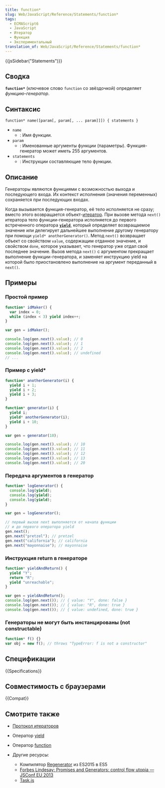 ```yaml
---
title: function*
slug: Web/JavaScript/Reference/Statements/function*
tags:
  - ECMAScript6
  - JavaScript
  - Итератор
  - Функция
  - Экспериментальный
translation_of: Web/JavaScript/Reference/Statements/function*
---
```


{{jsSidebar("Statements")}}

## Сводка

**`function*`** (ключевое слово `function` со звёздочкой) определяет _функцию-генератор_.

## Синтаксис

```
function* name([param[, param[, ... param]]]) { statements }
```

- `name`
  - : Имя функции.
- `param`
  - : Именованные аргументы функции (параметры). Функция-генератор может иметь 255 аргументов.
- `statements`
  - : Инструкции составляющие тело функции.

## Описание

Генераторы являются функциями с возможностью выхода и последующего входа. Их контекст исполнения (значения переменных) сохраняется при последующих входах.

Когда вызывается функция-генератор, её тело исполняется не сразу; вместо этого возвращается объект-[итератор](/ru/docs/Web/JavaScript/Guide/The_Iterator_protocol). При вызове метода `next()` итератора тело функции-генератора исполняется до первого встреченного оператора [**`yield`**](/ru/docs/Web/JavaScript/Reference/Operators/yield), который определяет возвращаемое значение или делегирует дальнейшее выполнение другому генератору при помощи `yield* anotherGenerator()`. Метод `next()` возвращает объект со свойством `value`, содержащим отданное значение, и свойством `done`, которое указывает, что генератор уже отдал своё последнее значение. Вызов метода `next()` с аргументом прекращает выполнение функции-генератора, и заменяет инструкцию yield на которой было приостановлено выполнение на аргумент переданный в `next()`.

## Примеры

### Простой пример

```js
function* idMaker() {
  var index = 0;
  while (index < 3) yield index++;
}

var gen = idMaker();

console.log(gen.next().value); // 0
console.log(gen.next().value); // 1
console.log(gen.next().value); // 2
console.log(gen.next().value); // undefined
// ...
```

### Пример с yield\*

```js
function* anotherGenerator(i) {
  yield i + 1;
  yield i + 2;
  yield i + 3;
}

function* generator(i) {
  yield i;
  yield* anotherGenerator(i);
  yield i + 10;
}

var gen = generator(10);

console.log(gen.next().value); // 10
console.log(gen.next().value); // 11
console.log(gen.next().value); // 12
console.log(gen.next().value); // 13
console.log(gen.next().value); // 20
```

### Передача аргументов в генератор

```js
function* logGenerator() {
  console.log(yield);
  console.log(yield);
  console.log(yield);
}

var gen = logGenerator();

// первый вызов next выполняется от начала функции
// и до первого оператора yield
gen.next();
gen.next("pretzel"); // pretzel
gen.next("california"); // california
gen.next("mayonnaise"); // mayonnaise
```

### Инструкция return в генераторе

```js
function* yieldAndReturn() {
  yield "Y";
  return "R";
  yield "unreachable";
}

var gen = yieldAndReturn();
console.log(gen.next()); // { value: "Y", done: false }
console.log(gen.next()); // { value: "R", done: true }
console.log(gen.next()); // { value: undefined, done: true }
```

### Генераторы не могут быть инстанцированы (not constructable)

```js example-bad
function* f() {}
var obj = new f(); // throws "TypeError: f is not a constructor"
```

## Спецификации

{{Specifications}}

## Совместимость с браузерами

{{Compat}}

## Смотрите также

- [Протокол итераторов](/ru/docs/Web/JavaScript/Guide/The_Iterator_protocol)
- Оператор [yield](/ru/docs/Web/JavaScript/Reference/Operators/yield)
- Оператор [function](/ru/docs/Web/JavaScript/Reference/Statements/function)
- Другие ресурсы:

  - Компилятор [Regenerator](http://facebook.github.io/regenerator/) из ES2015 в ES5
  - [Forbes Lindesay: Promises and Generators: control flow utopia — JSConf EU 2013](http://www.youtube.com/watch?v=qbKWsbJ76-s)
  - [Task.js](http://taskjs.org/)
